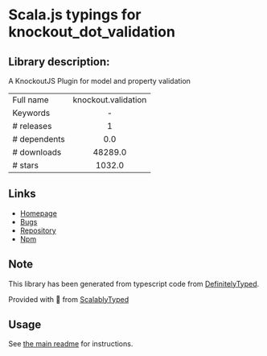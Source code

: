 
# Scala.js typings for knockout_dot_validation


## Library description:
A KnockoutJS Plugin for model and property validation

|                    |                 |
| ------------------ | :-------------: |
| Full name          | knockout.validation |
| Keywords           | - |
| # releases         | 1 |
| # dependents       | 0.0 |
| # downloads        | 48289.0 |
| # stars            | 1032.0 |

## Links
- [Homepage](https://github.com/Knockout-Contrib/Knockout-Validation#readme)
- [Bugs](https://github.com/Knockout-Contrib/Knockout-Validation/issues)
- [Repository](https://github.com/Knockout-Contrib/Knockout-Validation)
- [Npm](https://www.npmjs.com/package/knockout.validation)
    


## Note
This library has been generated from typescript code from [DefinitelyTyped](https://definitelytyped.org).

Provided with :purple_heart: from [ScalablyTyped](https://github.com/oyvindberg/ScalablyTyped)

## Usage
See [the main readme](../../readme.md) for instructions.


